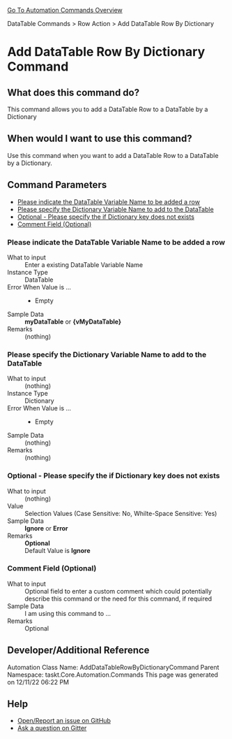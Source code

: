 <!--TITLE: Add DataTable Row By Dictionary Command -->
<!-- SUBTITLE: a command in the DataTable Commands group. -->
[Go To Automation Commands Overview](/automation-commands.md)


DataTable Commands &gt; Row Action &gt; Add DataTable Row By Dictionary


# Add DataTable Row By Dictionary Command


## What does this command do?
This command allows you to add a DataTable Row to a DataTable by a Dictionary


## When would I want to use this command?
Use this command when you want to add a DataTable Row to a DataTable by a Dictionary.


## Command Parameters
- [Please indicate the DataTable Variable Name to be added a row](#param_0)
- [Please specify the Dictionary Variable Name to add to the DataTable](#param_1)
- [Optional - Please specify the if Dictionary key does not exists](#param_2)
- [Comment Field (Optional)](#param_3)


<a id="param_0"></a>
### Please indicate the DataTable Variable Name to be added a row


<dl>
<dt>What to input</dt><dd>Enter a existing DataTable Variable Name</dd>
<dt>Instance Type</dt><dd>DataTable</dd>
<dt>Error When Value is ...</dt><dd><ul>
<li>Empty</li>
</ul></dd><dt>Sample Data</dt><dd><strong>myDataTable</strong> or <strong>{vMyDataTable}</strong></dd>
<dt>Remarks</dt><dd>(nothing)</dd>
</dl>




<a id="param_1"></a>
### Please specify the Dictionary Variable Name to add to the DataTable


<dl>
<dt>What to input</dt><dd>(nothing)</dd>
<dt>Instance Type</dt><dd>Dictionary</dd>
<dt>Error When Value is ...</dt><dd><ul>
<li>Empty</li>
</ul></dd><dt>Sample Data</dt><dd>(nothing)</dd>
<dt>Remarks</dt><dd>(nothing)</dd>
</dl>




<a id="param_2"></a>
### Optional - Please specify the if Dictionary key does not exists


<dl>
<dt>What to input</dt><dd>(nothing)</dd>
<dt>Value</dt><dd>Selection Values (Case Sensitive: No, Whilte-Space Sensitive: Yes)</dd>
<dt>Sample Data</dt><dd><strong>Ignore</strong> or <strong>Error</strong></dd>
<dt>Remarks</dt><dd><strong>Optional</strong><br>Default Value is <strong>Ignore</strong></dd>
</dl>




<a id="param_3"></a>
### Comment Field (Optional)


<dl>
<dt>What to input</dt><dd>Optional field to enter a custom comment which could potentially describe this command or the need for this command, if required</dd>
<dt></dt><dd></dd>
<dt>Sample Data</dt><dd>I am using this command to ...</dd>
<dt>Remarks</dt><dd>Optional</dd>
</dl>




## Developer/Additional Reference
Automation Class Name: AddDataTableRowByDictionaryCommand
Parent Namespace: taskt.Core.Automation.Commands
This page was generated on 12/11/22 06:22 PM


## Help
- [Open/Report an issue on GitHub](https://github.com/saucepleez/taskt/issues/new)
- [Ask a question on Gitter](https://gitter.im/taskt-rpa/Lobby)
